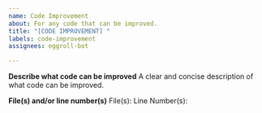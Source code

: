 ```yaml
---
name: Code Improvement
about: For any code that can be improved.
title: "[CODE IMPROVEMENT] "
labels: code-improvement
assignees: eggroll-bot

---
```


**Describe what code can be improved**
A clear and concise description of what code can be improved.

**File(s) and/or line number(s)**
File(s): 
Line Number(s): 
